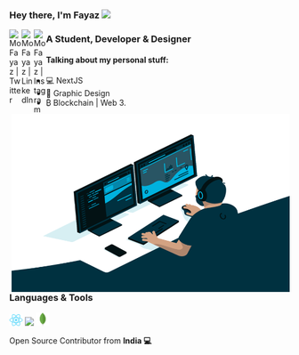 ### Hey there, I'm  Fayaz <img src="https://media.giphy.com/media/hvRJCLFzcasrR4ia7z/giphy.gif" width="25px">


[<img align="left" alt="MoFayaz | Twitter" width=22px src="https://cdn.jsdelivr.net/npm/simple-icons@v3/icons/twitter.svg">][twitter]
[<img align="left" alt="MoFayaz | LinkedIn" width=22px src="https://cdn.jsdelivr.net/npm/simple-icons@v3/icons/linkedin.svg">][linkedin]
[<img align="left" alt="MoFayaz | Instagram" width=22px src="https://cdn.jsdelivr.net/npm/simple-icons@v3/icons/instagram.svg">][instagram]
<!-- [<img align="left" alt="MoFayaz | Medium" width=22px src="https://cdn.jsdelivr.net/npm/simple-icons@v3/icons/medium.svg">][medium] -->
<!-- [<img align="left" alt="MoFayaz | Portfolio" width=22px src="https://img.icons8.com/ios-filled/50/000000/portfolio.png">][profile] -->

<!-- ![](https://visitor-badge.glitch.me/badge?page_id=MoFayaz.MoFayaz) -->

### A Student, Developer & Designer

<img align="right" alt="GIF" src="code.gif" width="500" height="320" />

#### Talking about my personal stuff:

- 💻 NextJS
- 📐 Graphic Design
- ₿ Blockchain | Web 3.

### Languages & Tools

<code><img width=24px src="https://raw.githubusercontent.com/MoFayaz/MoFayaz/main/.github/images/download%20(2).png"></code>
<code><img width=24px src="https://cdn.worldvectorlogo.com/logos/next-js.svg"></code>
<code><img width=24px src="https://raw.githubusercontent.com/MoFayaz/MoFayaz/main/.github/images/download.png"></code>


<!-- <summary>📝 My GitHub Stats</summary>
<br>

[![MoFayaz's github stats](https://github-readme-stats.vercel.app/api?username=MoFayaz&theme=gotham)](https://github.com/MoFayaz/github-readme-stats) -->



Open Source Contributor from <b>India<b> 💻

[twitter]: https://www.twitter.com/fayaz0_/
[linkedin]: https://www.linkedin.com/in/fayazm0/
[instagram]: https://www.instagram.com/fayaz0_/
<!-- [profile]: http://mofayazz.web.app -->
